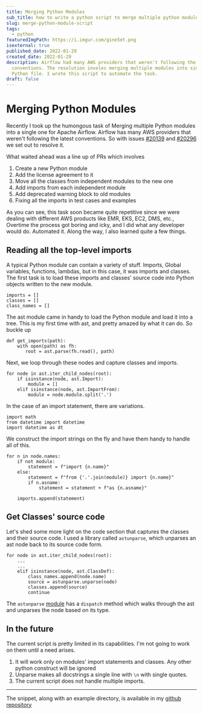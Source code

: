 ```yaml
---
title: Merging Python Modules
sub_title: how to write a python script to merge multiple python modules into single one
slug: merge-python-module-script
tags:
  - python
featuredImgPath: https://i.imgur.com/gine5et.png
isexternal: true
published_date: 2022-01-29
created_date: 2022-01-29
description: Airflow had many AWS providers that weren't following the latest
  conventions. The resolution involes merging multiple modules into single
  Python file. I wrote this script to automate the task.
draft: false
---
```

# Merging Python Modules

Recently I took up the humongous task of Merging multiple Python modules into a single one for Apache Airflow. Airflow has many AWS providers that weren't following the latest conventions. So with issues  [#20139](https://github.com/apache/airflow/issues/20139) and [#20296](https://github.com/apache/airflow/issues/20139) we set out to resolve it. 

What waited ahead was a line up of PRs which involves 

1. Create a new Python module
2. Add the license agreement to it
3. Move all the classes from independent modules to the new one
4. Add imports from each independent module
5. Add deprecated warning block to old modules
7. Fixing all the imports in test cases and examples

As you can see, this task soon became quite repetitive since we were dealing with different AWS products like EMR, EKS, EC2, DMS, etc., Overtime the process got boring and icky, and I did what any developer would do. Automated it. Along the way, I also learned quite a few things.


## Reading all the top-level imports

A typical Python module can contain a variety of stuff. Imports, Global variables, functions, lambdas, but in this case, it was imports and classes. The first task is to load these imports and classes' source code into Python objects written to the new module.

```
imports = []
classes = []
class_names = []
```

The ast module came in handy to load the Python module and load it into a tree. This is my first time with ast, and pretty amazed by what it can do. So buckle up

```
def get_imports(path):
    with open(path) as fh:        
       root = ast.parse(fh.read(), path)
```

Next, we loop through these nodes and capture classes and imports.

```
for node in ast.iter_child_nodes(root):
    if isinstance(node, ast.Import):
        module = []
    elif isinstance(node, ast.ImportFrom):  
        module = node.module.split('.')
```

In the case of an import statement, there are variations.

```
import math
from datetime import datetime
import datetime as dt
```

We construct the import strings on the fly and have them handy to handle all of this.

```
for n in node.names:
    if not module:
        statement = f"import {n.name}"
    else:
        statement = f"from {'.'.join(module)} import {n.name}"
        if n.asname:
            statement = statement + f"as {n.asname}" 

    imports.append(statement)
```

## Get Classes' source code

Let's shed some more light on the code section that captures the classes and their source code. I used a library called `astunparse`, which unparses an ast node back to its source code form.

```
for node in ast.iter_child_nodes(root):
    ...
    ...
    elif isinstance(node, ast.ClassDef):
        class_names.append(node.name)
        source = astunparse.unparse(node)
        classes.append(source)
        continue
```

The `astunparse` [module](https://github.com/simonpercivall/astunparse/blob/2acce01fcdda2ea32eea835c30ccca21aaff7297/lib/astunparse/unparser.py#L59) has a `dispatch` method which walks through the ast and unparses the node based on its type.

## In the future

The current script is pretty limited in its capabilities. I'm not going to work on them until a need arises.

1. It will work only on modules' import statements and classes. Any other python construct will be ignored
2. Unparse makes all docstrings a single line with `\n` with single quotes.
3. The current script does not handle multiple imports.

---
The snippet, along with an example directory, is available in my [github repository](https://github.com/bhavaniravi/mergepy/tree/main)
